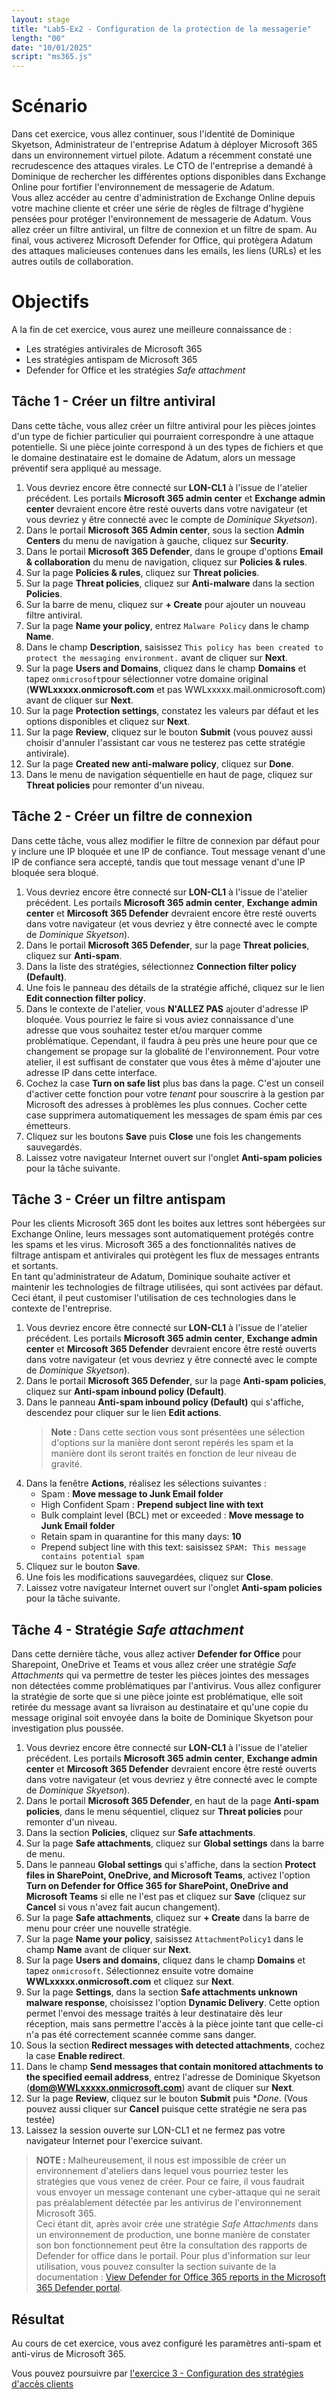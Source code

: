 ```yaml
---
layout: stage
title: "Lab5-Ex2 - Configuration de la protection de la messagerie"
length: "00"
date: "10/01/2025"
script: "ms365.js"
---
```

# Scénario
Dans cet exercice, vous allez continuer, sous l'identité de Dominique Skyetson, Administrateur de l'entreprise Adatum à déployer Microsoft 365 dans un environnement virtuel pilote. Adatum a récemment constaté une recrudescence des attaques virales. Le CTO de l'entreprise a demandé à Dominique de rechercher les différentes options disponibles dans Exchange Online pour fortifier l'environnement de messagerie de Adatum.  
Vous allez accéder au centre d'administration de Exchange Online depuis votre machine cliente et créer une série de règles de filtrage d'hygiène pensées pour protéger l'environnement de messagerie de Adatum. Vous allez créer un filtre antiviral, un filtre de connexion et un filtre de spam. Au final, vous activerez Microsoft Defender for Office, qui protègera Adatum des attaques malicieuses contenues dans les emails, les liens (URLs) et les autres outils de collaboration.

# Objectifs
A la fin de cet exercice, vous aurez une meilleure connaissance de :
- Les stratégies antivirales de Microsoft 365
- Les stratégies antispam de Microsoft 365
- Defender for Office et les stratégies *Safe attachment*


## Tâche 1 - Créer un filtre antiviral
Dans cette tâche, vous allez créer un filtre antiviral pour les pièces jointes d'un type de fichier particulier qui pourraient correspondre à une attaque potentielle. Si une pièce jointe correspond à un des types de fichiers et que le domaine destinataire est le domaine de Adatum, alors un message préventif sera appliqué au message.
1. Vous devriez encore être connecté sur **LON-CL1** à l'issue de l'atelier précédent. Les portails **Microsoft 365 admin center** et **Exchange admin center** devraient encore être resté ouverts dans votre navigateur (et vous devriez y être connecté avec le compte de *Dominique Skyetson*).
1. Dans le portail **Microsoft 365 Admin center**, sous la section **Admin Centers** du menu de navigation à gauche, cliquez sur **Security**.
1. Dans le portail **Microsoft 365 Defender**, dans le groupe d'options **Email &amp; collaboration** du menu de navigation, cliquez sur **Policies &amp; rules**.
1. Sur la page **Policies &amp; rules**, cliquez sur **Threat policies**.
1. Sur la page **Threat policies**, cliquez sur **Anti-malware** dans la section **Policies**.
1. Sur la barre de menu, cliquez sur **+ Create** pour ajouter un nouveau filtre antiviral.
1. Sur la page **Name your policy**, entrez ```Malware Policy``` dans le champ **Name**.
1. Dans le champ **Description**, saisissez ```This policy has been created to protect the messaging environment.``` avant de cliquer sur **Next**.
1. Sur la page **Users and Domains**, cliquez dans le champ **Domains** et tapez ```onmicrosoft```pour sélectionner votre domaine original (**WWLxxxxx.onmicrosoft.com** et pas WWLxxxxx.mail.onmicrosoft.com) avant de cliquer sur **Next**.
1. Sur la page **Protection settings**, constatez les valeurs par défaut et les options disponibles et cliquez sur **Next**.
1. Sur la page **Review**, cliquez sur le bouton **Submit** (vous pouvez aussi choisir d'annuler l'assistant car vous ne testerez pas cette stratégie antivirale).
1. Sur la page **Created new anti-malware policy**, cliquez sur **Done**.
1. Dans le menu de navigation séquentielle en haut de page, cliquez sur **Threat policies** pour remonter d'un niveau.

## Tâche 2 - Créer un filtre de connexion
Dans cette tâche, vous allez modifier le filtre de connexion par défaut pour y inclure une IP bloquée et une IP de confiance. Tout message venant d'une IP de confiance sera accepté, tandis que tout message venant d'une IP bloquée sera bloqué.
1. Vous devriez encore être connecté sur **LON-CL1** à l'issue de l'atelier précédent. Les portails **Microsoft 365 admin center**, **Exchange admin center** et **Mircosoft 365 Defender** devraient encore être resté ouverts dans votre navigateur (et vous devriez y être connecté avec le compte de *Dominique Skyetson*).
1. Dans le portail **Microsoft 365 Defender**, sur la page **Threat policies**, cliquez sur **Anti-spam**.
1. Dans la liste des stratégies, sélectionnez **Connection filter policy (Default)**.
1. Une fois le panneau des détails de la stratégie affiché, cliquez sur le lien **Edit connection filter policy**.
1. Dans le contexte de l'atelier, vous **N'ALLEZ PAS** ajouter d'adresse IP bloquée. Vous pourriez le faire si vous aviez connaissance d'une adresse que vous souhaitez tester et/ou marquer comme problématique. Cependant, il faudra à peu près une heure pour que ce changement se propage sur la globalité de l'environnement. Pour votre atelier, il est suffisant de constater que vous êtes à même d'ajouter une adresse IP dans cette interface.
1. Cochez la case **Turn on safe list** plus bas dans la page. C'est un conseil d'activer cette fonction pour votre *tenant* pour souscrire à la gestion par Microsoft des adresses à problèmes les plus connues. Cocher cette case supprimera automatiquement les messages de spam émis par ces émetteurs.
1. Cliquez sur les boutons **Save** puis **Close** une fois les changements sauvegardés.
1. Laissez votre navigateur Internet ouvert sur l'onglet **Anti-spam policies** pour la tâche suivante.

## Tâche 3 - Créer un filtre antispam
Pour les clients Microsoft 365 dont les boites aux lettres sont hébergées sur Exchange Online, leurs messages sont automatiquement protégés contre les spams et les virus. Microsoft 365 a des fonctionnalités natives de filtrage antispam et antivirales qui protègent les flux de messages entrants et sortants.  
En tant qu'administrateur de Adatum, Dominique souhaite activer et maintenir les technologies de filtrage utilisées, qui sont activées par défaut. Ceci étant, il peut customiser l'utilisation de ces technologies dans le contexte de l'entreprise.
1. Vous devriez encore être connecté sur **LON-CL1** à l'issue de l'atelier précédent. Les portails **Microsoft 365 admin center**, **Exchange admin center** et **Mircosoft 365 Defender** devraient encore être resté ouverts dans votre navigateur (et vous devriez y être connecté avec le compte de *Dominique Skyetson*).
1. Dans le portail **Microsoft 365 Defender**, sur la page **Anti-spam policies**, cliquez sur **Anti-spam inbound policy (Default)**.
1. Dans le panneau **Anti-spam inbound policy (Default)** qui s'affiche, descendez pour cliquer sur le lien **Edit actions**.  
	>**Note :** Dans cette section vous sont présentées une sélection d'options sur la manière dont seront repérés les spam et la manière dont ils seront traités en fonction de leur niveau de gravité.
1. Dans la fenêtre **Actions**, réalisez les sélections suivantes :
	- Spam : **Move message to Junk Email folder**
	- High Confident Spam : **Prepend subject line with text**
	- Bulk complaint level (BCL) met or exceeded : **Move message to Junk Email folder**
	- Retain spam in quarantine for this many days: **10**
	- Prepend subject line with this text: saisissez ```SPAM: This message contains potential spam```
1. Cliquez sur le bouton **Save**.
1. Une fois les modifications sauvegardées, cliquez sur **Close**.
1. Laissez votre navigateur Internet ouvert sur l'onglet **Anti-spam policies** pour la tâche suivante.

## Tâche 4 - Stratégie *Safe attachment*
Dans cette dernière tâche, vous allez activer **Defender for Office** pour Sharepoint, OneDrive et Teams et vous allez créer une stratégie *Safe Attachments* qui va permettre de tester les pièces jointes des messages non détectées comme problématiques par l'antivirus. Vous allez configurer la stratégie de sorte que si une pièce jointe est problématique, elle soit retirée du message avant sa livraison au destinataire et qu'une copie du message original soit envoyée dans la boite de Dominique Skyetson pour investigation plus poussée.
1. Vous devriez encore être connecté sur **LON-CL1** à l'issue de l'atelier précédent. Les portails **Microsoft 365 admin center**, **Exchange admin center** et **Mircosoft 365 Defender** devraient encore être resté ouverts dans votre navigateur (et vous devriez y être connecté avec le compte de *Dominique Skyetson*).
1. Dans le portail **Microsoft 365 Defender**, en haut de la page **Anti-spam policies**, dans le menu séquentiel, cliquez sur **Threat policies** pour remonter d'un niveau.
1. Dans la section **Policies**, cliquez sur **Safe attachments**.
1. Sur la page **Safe attachments**, cliquez sur **Global settings** dans la barre de menu.
1. Dans le panneau **Global settings** qui s'affiche, dans la section **Protect files in SharePoint, OneDrive, and Microsoft Teams**, activez l'option **Turn on Defender for Office 365 for SharePoint, OneDrive and Microsoft Teams** si elle ne l'est pas et cliquez sur **Save** (cliquez sur **Cancel** si vous n'avez fait aucun changement).
1. Sur la page **Safe attachments**, cliquez sur **+ Create** dans la barre de menu pour créer une nouvelle stratégie.
1. Sur la page **Name your policy**, saisissez ```AttachmentPolicy1``` dans le champ **Name** avant de cliquer sur **Next**.
1. Sur la page **Users and domains**, cliquez dans le champ **Domains** et tapez ```onmicrosoft```. Sélectionnez ensuite votre domaine **WWLxxxxx.onmicrosoft.com** et cliquez sur **Next**.
1. Sur la page **Settings**, dans la section **Safe attachments unknown malware response**, choisissez l'option **Dynamic Delivery**. Cette option permet l'envoi des message traités à leur destinataire dès leur réception, mais sans permettre l'accès à la pièce jointe tant que celle-ci n'a pas été correctement scannée comme sans danger.
1. Sous la section **Redirect messages with detected attachments**, cochez la case **Enable redirect**.
1. Dans le champ **Send messages that contain monitored attachments to the specified eemail address**, entrez l'adresse de Dominique Skyetson (**dom@WWLxxxxx.onmicrosoft.com**) avant de cliquer sur **Next**.
1. Sur la page **Review**, cliquez sur le bouton **Submit** puis **Done*.
	(Vous pouvez aussi cliquer sur **Cancel** puisque cette stratégie ne sera pas testée)
1. Laissez la session ouverte sur LON-CL1 et ne fermez pas votre navigateur Internet pour l'exercice suivant.

>**NOTE :** Malheureusement, il nous est impossible de créer un environnement d'ateliers dans lequel vous pourriez tester les stratégies que vous venez de créer. Pour ce faire, il vous faudrait vous envoyer un message contenant une cyber-attaque qui ne serait pas préalablement détectée par les antivirus de l'environnement Microsoft 365.  
Ceci étant dit, après avoir crée une stratégie *Safe Attachments* dans un environnement de production, une bonne manière de constater son bon fonctionnement peut être la consultation des rapports de Defender for office dans le portail. Pour plus d'information sur leur utilisation, vous pouvez consulter la section suivante de la documentation : [View Defender for Office 365 reports in the Microsoft 365 Defender portal](https://learn.microsoft.com/microsoft-365/security/office-365-security/reports-defender-for-office-365).

## Résultat
Au cours de cet exercice, vous avez configuré les paramètres anti-spam et anti-virus de Microsoft 365.

Vous pouvez poursuivre par [l'exercice 3 - Configuration des stratégies d'accès clients](lab5e3)
